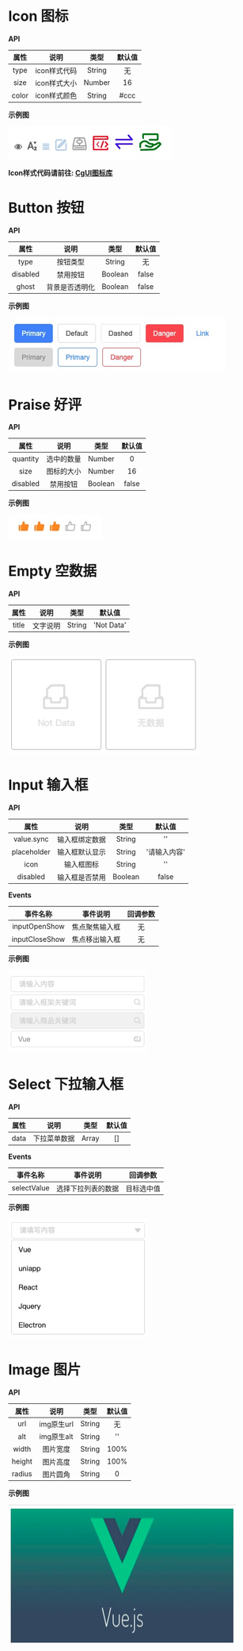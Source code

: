 # Icon 图标

**API**

| 属性 | 说明 | 类型 | 默认值 |
| :-: | :-: | :-: | :-: |
| type | icon样式代码 | String | 无 |
| size | icon样式大小 | Number | 16 |
| color | icon样式颜色 | String | #ccc |

**示例图**

![Icon示例图](./image/icon.jpeg)

**Icon样式代码请前往: [CgUI图标库](http://icon.codegorgeous.top)**

# Button 按钮

**API**

| 属性 | 说明 | 类型 | 默认值 |
| :-: | :-: | :-: | :-: |
| type | 按钮类型 | String | 无 |
| disabled | 禁用按钮 | Boolean | false |
| ghost | 背景是否透明化 | Boolean | false |

**示例图**

![Button示例图](./image/button.jpeg)

# Praise 好评

**API**

| 属性 | 说明 | 类型 | 默认值 |
| :-: | :-: | :-: | :-: |
| quantity | 选中的数量 | Number | 0 |
| size | 图标的大小 | Number | 16 |
| disabled | 禁用按钮 | Boolean | false |

**示例图**

![Praise示例图](./image/praise.jpeg)

# Empty 空数据

**API**

| 属性 | 说明 | 类型 | 默认值 |
| :-: | :-: | :-: | :-: |
| title | 文字说明 | String | 'Not Data' |


**示例图**

![Empty示例图](./image/empty.jpeg)

# Input 输入框

**API**

| 属性 | 说明 | 类型 | 默认值 |
| :-: | :-: | :-: | :-: |
| value.sync | 输入框绑定数据 | String | '' |
| placeholder | 输入框默认显示 | String | '请输入内容' |
| icon | 输入框图标 | String | '' |
| disabled | 输入框是否禁用 | Boolean | false |


**Events**

| 事件名称 | 事件说明 | 回调参数 |
| :-: | :-: | :-: |
| inputOpenShow | 焦点聚焦输入框 | 无 |
| inputCloseShow | 焦点移出输入框 | 无 |

**示例图**

![Input示例图](./image/Input.jpeg)

# Select 下拉输入框

**API**

| 属性 | 说明 | 类型 | 默认值 |
| :-: | :-: | :-: | :-: |
| data | 下拉菜单数据 | Array | [] |

**Events**

| 事件名称 | 事件说明 | 回调参数 |
| :-: | :-: | :-: |
| selectValue | 选择下拉列表的数据 | 目标选中值 |

**示例图**

![Select示例图](./image/Select.jpeg)

# Image 图片

**API**

| 属性 | 说明 | 类型 | 默认值 |
| :-: | :-: | :-: | :-: |
| url | img原生url | String | 无 |
| alt | img原生alt | String | '' |
| width | 图片宽度 | String | 100% |
| height | 图片高度 | String | 100% |
| radius | 图片圆角 | String | 0 |

**示例图**

![Image示例图](./image/Image.jpeg)